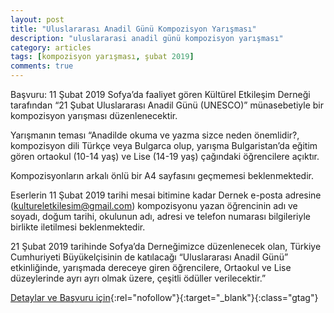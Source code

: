 ```yaml
---
layout: post
title: "Uluslararası Anadil Günü Kompozisyon Yarışması"
description: "uluslararasi anadil günü kompozisyon yarışması"
category: articles
tags: [kompozisyon yarışması, şubat 2019]
comments: true
---
```


Başvuru: 11 Şubat 2019
Sofya’da faaliyet gören Kültürel Etkileşim Derneği tarafından “21 Şubat Uluslararası Anadil Günü (UNESCO)” münasebetiyle bir kompozisyon yarışması düzenlenecektir.

Yarışmanın teması “Anadilde okuma ve yazma sizce neden önemlidir?, kompozisyon dili Türkçe veya Bulgarca olup, yarışma Bulgaristan’da eğitim gören ortaokul (10-14 yaş) ve Lise (14-19 yaş) çağındaki öğrencilere açıktır.

Kompozisyonların arkalı önlü bir A4 sayfasını geçmemesi beklenmektedir.

Eserlerin 11 Şubat 2019 tarihi mesai bitimine kadar Dernek e-posta adresine (kultureletkilesim@gmail.com) kompozisyonu yazan öğrencinin adı ve soyadı, doğum tarihi, okulunun adı, adresi ve telefon numarası bilgileriyle birlikte iletilmesi beklenmektedir.

21 Şubat 2019 tarihinde Sofya’da Derneğimizce düzenlenecek olan, Türkiye Cumhuriyeti Büyükelçisinin de katılacağı “Uluslararası Anadil Günü” etkinliğinde, yarışmada dereceye giren öğrencilere, Ortaokul ve Lise düzeylerinde ayrı ayrı olmak üzere, çeşitli ödüller verilecektir.”

[Detaylar ve Başvuru için](https://kircaalihaber.com/?pid=3&id_news=22303&utm_source=edebiyatyarismalari.com&utm_medium=affiliate&utm_campaign=cpc){:rel="nofollow"}{:target="_blank"}{:class="gtag"}